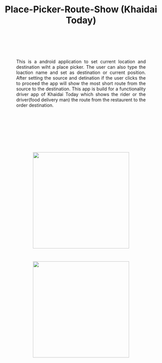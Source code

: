 <div align="center">
<h1> Place-Picker-Route-Show (Khaidai Today) </h1>
<br><br>
<div align="justify" style="margin: 50px;">
        This is a android application to set current location and destination wiht a place picker.
        The user can also type the loaction name and set as destination or current position.
        After setting the source and detination if the user clicks the to proceed the app will show the most short route from the source to the destination.
        This app is build for a functionality driver app of Khaidai Today which shows the rider or the driver(food delivery man) the route from the restaurent to the order destination.
</div>

<br><br><br><br>
<img src="http://tridivroy.xyz/git_images/pp1.png" width="300px" style="padding: 20px;" />
<img src="http://tridivroy.xyz/git_images/pp2.png" width="300px" style="padding: 20px;" />

</div>
